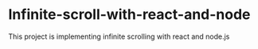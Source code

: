 # Infinite-scroll-with-react-and-node
This project is  implementing infinite scrolling with react and node.js 
